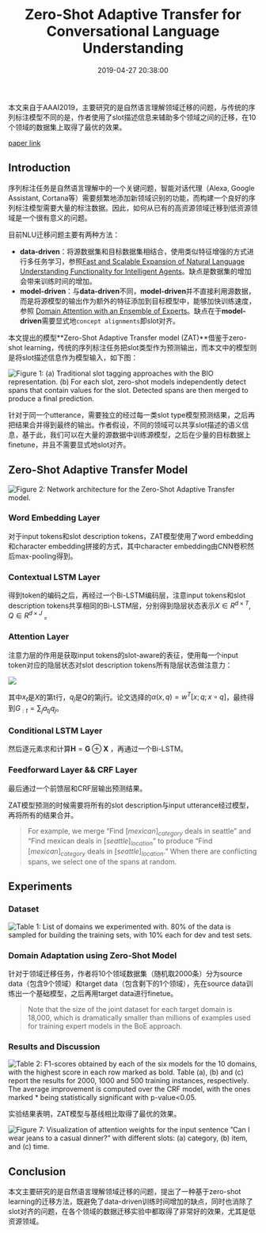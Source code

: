 ﻿---
title: Zero-Shot  Adaptive  Transfer  for  Conversational  Language  Understanding
date: 2019-04-27 20:38:00
mathjax: true
tags:
- NLU
- Dialogue System
- Transfer Learning
categories:
- NLP
- NLU
thumbnail: http://imglf5.nosdn0.126.net/img/bG1jbzEvdHVjVjIxUDhYb2xFNHY2YnhEV1NVRjRoaTdoeFhwZ3VCSk1yS2NwVUUrSEF5Q1BnPT0.png?imageView&thumbnail=500x0&quality=96&stripmeta=0
---
本文来自于AAAI2019，主要研究的是自然语言理解领域迁移的问题，与传统的序列标注模型不同的是，作者使用了slot描述信息来辅助多个领域之间的迁移，在10个领域的数据集上取得了最优的效果。

[paper link](https://drive.google.com/open?id=1DO8TnK4r2f3BxuSozf8ki0n1bemw0uKO)
<!-- more -->

## Introduction
序列标注任务是自然语言理解中的一个关键问题，智能对话代理（Alexa, Google Assistant, Cortana等）需要频繁地添加新领域识别的功能，而构建一个良好的序列标注模型需要大量的标注数据。因此，如何从已有的高资源领域迁移到低资源领域是一个很有意义的问题。

目前NLU迁移问题主要有两种方法：

* **data-driven**：将源数据集和目标数据集相结合，使用类似特征增强的方式进行多任务学习，参照[Fast and Scalable Expansion of Natural Language Understanding Functionality for Intelligent Agents](https://drive.google.com/open?id=1uThLZwYPgvGnsD_c0gosK6Ko0LJYc_dA)。缺点是数据集的增加会带来训练时间的增加。
* **model-driven**：与**data-driven**不同，**model-driven**并不直接利用源数据，而是将源模型的输出作为额外的特征添加到目标模型中，能够加快训练速度，参照 [Domain Attention with an Ensemble of Experts](https://drive.google.com/open?id=1SZoSEX79Z1Zi9Gml2Hqg3ao23mbPeuDb)。缺点在于**model-driven**需要显式地`concept alignments`即slot对齐。

本文提出的模型**Zero-Shot  Adaptive Transfer model  (ZAT)**借鉴于zero-shot learning，传统的序列标注任务把slot类型作为预测输出，而本文中的模型则是将slot描述信息作为模型输入，如下图：

![Figure  1:  (a)  Traditional  slot  tagging  approaches  with  the BIO  representation.  (b)  For  each  slot,  zero-shot  models  independently  detect  spans  that  contain  values  for  the  slot.  Detected  spans  are  then  merged  to  produce  a  final  prediction.](http://imglf6.nosdn0.126.net/img/bG1jbzEvdHVjVjJsZ0c3RWEvNDlzaTBmUlI4bGdRTnpLKy9oek5CYTFaenBRVnBsVStKZGZ3PT0.png?imageView&thumbnail=500x0&quality=96&stripmeta=0)

针对于同一个utterance，需要独立的经过每一类slot type模型预测结果，之后再把结果合并得到最终的输出。作者假设，不同的领域可以共享slot描述的语义信息，基于此，我们可以在大量的源数据中训练源模型，之后在少量的目标数据上finetune，并且不需要显式地slot对齐。

## Zero-Shot  Adaptive  Transfer  Model
![Figure  2:  Network  architecture  for  the  Zero-Shot  Adaptive  Transfer  model.](http://imglf5.nosdn0.126.net/img/bG1jbzEvdHVjVjIxUDhYb2xFNHY2YnhEV1NVRjRoaTdoeFhwZ3VCSk1yS2NwVUUrSEF5Q1BnPT0.png?imageView&thumbnail=500x0&quality=96&stripmeta=0)

### Word  Embedding  Layer
对于input tokens和slot description tokens，ZAT模型使用了word embedding和character embedding拼接的方式，其中character embedding由CNN卷积然后max-pooling得到。

### Contextual  LSTM  Layer
得到token的编码之后，再经过一个Bi-LSTM编码层，注意input tokens和slot description tokens共享相同的Bi-LSTM层，分别得到隐层状态表示$X\in R^{d\times T}, Q\in R^{d\times J}$ 。

### Attention  Layer
注意力层的作用是获取input tokens的slot-aware的表征，使用每一个input token对应的隐层状态对slot description  tokens所有隐层状态做注意力：

![](http://imglf5.nosdn0.126.net/img/bG1jbzEvdHVjVjJsZ0c3RWEvNDlzbmI3a1Ezc1hReVdQOU8wZkE1Q2dEYTFrVnhoSS9nQVlnPT0.png?imageView&thumbnail=500x0&quality=96&stripmeta=0)

其中$x_{t}$是$X$的第t行，$q_{j}$是$Q$的第j行。论文选择的$\alpha(x,q)=w
^{T}[x;q;x\circ q]$，最终得到$G_{:t}=\sum_{j}a_{tj}q_{j}$。

### Conditional  LSTM  Layer
然后逐元素求和计算$\mathbf{H}=\mathbf{G} \oplus \mathbf{X}$ ，再通过一个Bi-LSTM。

### Feedforward  Layer && CRF  Layer
最后通过一个前馈层和CRF层输出预测结果。

ZAT模型预测的时候需要将所有的slot description与input utterance经过模型，再将所有的结果合并。
> For  example,  we  merge  “Find $[mexican]_{category}$  deals  in  seattle”  and  “Find  mexican  deals in  $[seattle]_{location}$”  to  produce  “Find  $[mexican]_{category}$ deals  in  $[seattle]_{location}$.”  When  there  are  conflicting  spans, we  select  one  of  the  spans  at  random.

## Experiments
### Dataset

![Table  1:  List  of  domains  we  experimented  with.  80%  of  the  data  is  sampled  for  building  the  training  sets,  with  10%  each  for dev  and  test  sets.](http://imglf5.nosdn0.126.net/img/bG1jbzEvdHVjVjJsZ0c3RWEvNDlzdTVSQnF2aThncWVqSkd0My80eEZGdzI2cm0rOW1PQjV3PT0.png?imageView&thumbnail=500x0&quality=96&stripmeta=0)

### Domain  Adaptation  using  Zero-Shot  Model
针对于领域迁移任务，作者将10个领域数据集（随机取2000条）分为source data（包含9个领域）和target data（包含剩下的1个领域），先在source data训练出一个基础模型，之后再用target data进行finetue。
> Note that the size of the joint dataset for each target domain is 18,000, which is dramatically smaller than millions of examples used for training expert models in the BoE approach.

### Results  and  Discussion

![Table  2:  F1-scores  obtained  by  each  of  the  six  models  for  the  10  domains,  with  the  highest  score  in  each  row  marked  as  bold. Table  (a),  (b)  and  (c)  report  the  results  for  2000,  1000  and  500  training instances,  respectively.  The  average  improvement  is computed  over  the  CRF  model,  with  the  ones  marked * being  statistically  significant  with  p-value<0.05.](http://imglf6.nosdn0.126.net/img/bG1jbzEvdHVjVjJsZ0c3RWEvNDlzbkcwWlZZRGQ3WXVlZFVDc2kxMGx5R2hoVVFNY1k4UDJnPT0.png?imageView&thumbnail=500x0&quality=96&stripmeta=0)

实验结果表明，ZAT模型与基线相比取得了最优的效果。

![Figure  7:  Visualization  of  attention  weights  for  the  input  sentence  ”Can  I  wear  jeans  to  a  casual  dinner?”  with  different  slots: (a)  category,  (b)  item,  and  (c)  time.](http://imglf3.nosdn0.126.net/img/bG1jbzEvdHVjVjJsZ0c3RWEvNDlzcGNwUGhvM0JTYTJhbFRONVMxdUFYSVNsNkxFeUY2eENRPT0.png?imageView&thumbnail=500x0&quality=96&stripmeta=0)

## Conclusion
本文主要研究的是自然语言理解领域迁移的问题，提出了一种基于zero-shot learning的迁移方法，既避免了data-driven训练时间增加的缺点，同时也消除了slot对齐的问题，在各个领域的数据迁移实验中都取得了非常好的效果，尤其是低资源领域。

